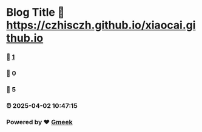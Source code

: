 # Blog Title :link: https://czhisczh.github.io/xiaocai.github.io 
### :page_facing_up: [1](https://czhisczh.github.io/xiaocai.github.io/tag.html) 
### :speech_balloon: 0 
### :hibiscus: 5 
### :alarm_clock: 2025-04-02 10:47:15 
### Powered by :heart: [Gmeek](https://github.com/Meekdai/Gmeek)

